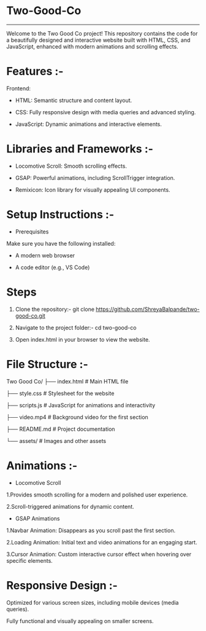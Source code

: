 # Two-Good-Co
-------------------------------------------------------------------------------------------------------------------------------------------------------------------------------------------
Welcome to the Two Good Co project! This repository contains the code for a beautifully designed and interactive website built with HTML, CSS, and JavaScript, enhanced with modern animations and scrolling effects.

# Features :-
 Frontend:

* HTML: Semantic structure and content layout.

* CSS: Fully responsive design with media queries and advanced styling.

* JavaScript: Dynamic animations and interactive elements.


# Libraries and Frameworks :-

* Locomotive Scroll: Smooth scrolling effects.

* GSAP: Powerful animations, including ScrollTrigger integration.

* Remixicon: Icon library for visually appealing UI components.


# Setup Instructions :-

* Prerequisites

Make sure you have the following installed:

* A modern web browser

* A code editor (e.g., VS Code)

# Steps

1. Clone the repository:- git clone https://github.com/ShreyaBalpande/two-good-co.git

2. Navigate to the project folder:- cd two-good-co

3. Open index.html in your browser to view the website.


# File Structure :-
  
  Two Good Co/
├── index.html       # Main HTML file

├── style.css        # Stylesheet for the website

├── scripts.js       # JavaScript for animations and interactivity

├── video.mp4        # Background video for the first section

├── README.md        # Project documentation

└── assets/          # Images and other assets

# Animations :-

* Locomotive Scroll

1.Provides smooth scrolling for a modern and polished user experience.

2.Scroll-triggered animations for dynamic content.

* GSAP Animations

1.Navbar Animation: Disappears as you scroll past the first section.

2.Loading Animation: Initial text and video animations for an engaging start.

3.Cursor Animation: Custom interactive cursor effect when hovering over specific elements.


# Responsive Design :-

Optimized for various screen sizes, including mobile devices (media queries).

Fully functional and visually appealing on smaller screens.

